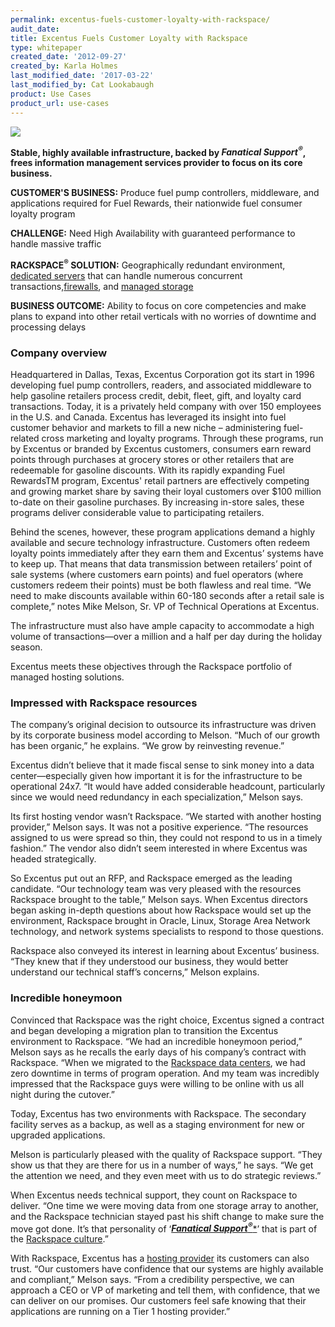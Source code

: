 ```yaml
---
permalink: excentus-fuels-customer-loyalty-with-rackspace/
audit_date:
title: Excentus Fuels Customer Loyalty with Rackspace
type: whitepaper
created_date: '2012-09-27'
created_by: Karla Holmes
last_modified_date: '2017-03-22'
last_modified_by: Cat Lookabaugh
product: Use Cases
product_url: use-cases
---
```


<a href="http://www.excentus.com/">
   <img src="{% asset_path use-cases/excentus-fuels-customer-loyalty-with-rackspace/excentuslogo.png %}" />
</a>

**Stable, highly available infrastructure, backed by
***Fanatical Support<sup>&reg;</sup>***, frees information management services
provider to focus on its core business.**

**CUSTOMER'S BUSINESS:** Produce fuel pump controllers, middleware, and
applications required for Fuel Rewards, their nationwide fuel consumer
loyalty program

**CHALLENGE:** Need High Availability with guaranteed performance to
handle massive traffic

**RACKSPACE<sup>&reg;</sup> SOLUTION:** Geographically redundant environment, [dedicated
servers](https://www.rackspace.com/managed_hosting/index.php) that can
handle numerous concurrent
transactions,[firewalls](https://www.rackspace.com/managed_hosting/services/security/firewalls.php),
and [managed
storage](https://www.rackspace.com/managed_hosting/services/storage/index.php)

**BUSINESS OUTCOME:** Ability to focus on core competencies and make
plans to expand into other retail verticals with no worries of downtime
and processing delays

### Company overview

Headquartered in Dallas, Texas, Excentus Corporation got its start in
1996 developing fuel pump controllers, readers, and associated
middleware to help gasoline retailers process credit, debit, fleet,
gift, and loyalty card transactions. Today, it is a privately held
company with over 150 employees in the U.S. and Canada. Excentus has
leveraged its insight into fuel customer behavior and markets to fill a
new niche – administering fuel-related cross marketing and loyalty
programs. Through these programs, run by Excentus or branded by Excentus
customers, consumers earn reward points through purchases at grocery
stores or other retailers that are redeemable for gasoline discounts.
With its rapidly expanding Fuel RewardsTM program, Excentus' retail
partners are effectively competing and growing market share by saving
their loyal customers over $100 million to-date on their gasoline
purchases. By increasing in-store sales, these programs deliver
considerable value to participating retailers.

Behind the scenes, however, these program applications demand a highly
available and secure technology infrastructure. Customers often redeem
loyalty points immediately after they earn them and Excentus’ systems
have to keep up. That means that data transmission between retailers’
point of sale systems (where customers earn points) and fuel operators
(where customers redeem their points) must be both flawless and real
time. “We need to make discounts available within 60-180 seconds after a
retail sale is complete,” notes Mike Melson, Sr. VP of Technical
Operations at Excentus.

The infrastructure must also have ample capacity to accommodate a high
volume of transactions—over a million and a half per day during the
holiday season.

Excentus meets these objectives through the Rackspace portfolio of
managed hosting solutions.

### Impressed with Rackspace resources

The company’s original decision to outsource its infrastructure was
driven by its corporate business model according to Melson. “Much of our
growth has been organic,” he explains. “We grow by reinvesting revenue.”

Excentus didn’t believe that it made fiscal sense to sink money into a
data center—especially given how important it is for the infrastructure
to be operational 24x7. “It would have added considerable headcount,
particularly since we would need redundancy in each specialization,”
Melson says.

Its first hosting vendor wasn’t Rackspace. “We started with another
hosting provider,” Melson says. It was not a positive experience. “The
resources assigned to us were spread so thin, they could not respond to
us in a timely fashion.” The vendor also didn’t seem interested in where
Excentus was headed strategically.

So Excentus put out an RFP, and Rackspace emerged as the leading
candidate. “Our technology team was very pleased with the resources
Rackspace brought to the table,” Melson says. When Excentus directors
began asking in-depth questions about how Rackspace would set up the
environment, Rackspace brought in Oracle, Linux, Storage Area Network
technology, and network systems specialists to respond to those
questions.

Rackspace also conveyed its interest in learning about Excentus’
business. “They knew that if they understood our business, they would
better understand our technical staff’s concerns,” Melson explains.

### Incredible honeymoon

Convinced that Rackspace was the right choice, Excentus signed a
contract and began developing a migration plan to transition the
Excentus environment to Rackspace. “We had an incredible honeymoon
period,” Melson says as he recalls the early days of his company’s
contract with Rackspace. “When we migrated to the [Rackspace data
centers](http://www.rackspace.com/whyrackspace/network/datacenters/), we
had zero downtime in terms of program operation. And my team was
incredibly impressed that the Rackspace guys were willing to be online
with us all night during the cutover.”

Today, Excentus has two environments with Rackspace. The secondary
facility serves as a backup, as well as a staging environment for new or
upgraded applications.

Melson is particularly pleased with the quality of Rackspace support.
“They show us that they are there for us in a number of ways,” he says.
“We get the attention we need, and they even meet with us to do
strategic reviews.”

When Excentus needs technical support, they count on Rackspace to
deliver. “One time we were moving data from one storage array to
another, and the Rackspace technician stayed past his shift change to
make sure the move got done. It’s that personality of ‘[***Fanatical
Support<sup>&reg;</sup>****](http://www.rackspace.com/whyrackspace/support/)’
that is part of the [Rackspace culture](http://rackertalent.com/).”

With Rackspace, Excentus has a [hosting
provider](http://www.rackspace.com/) its customers can also trust. “Our
customers have confidence that our systems are highly available and
compliant,” Melson says. “From a credibility perspective, we can
approach a CEO or VP of marketing and tell them, with confidence, that
we can deliver on our promises. Our customers feel safe knowing that
their applications are running on a Tier 1 hosting provider.”
